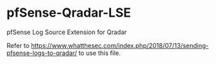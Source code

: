 # pfSense-Qradar-LSE
pfSense Log Source Extension for Qradar

Refer to https://www.whatthesec.com/index.php/2018/07/13/sending-pfsense-logs-to-qradar/ to use this file.
